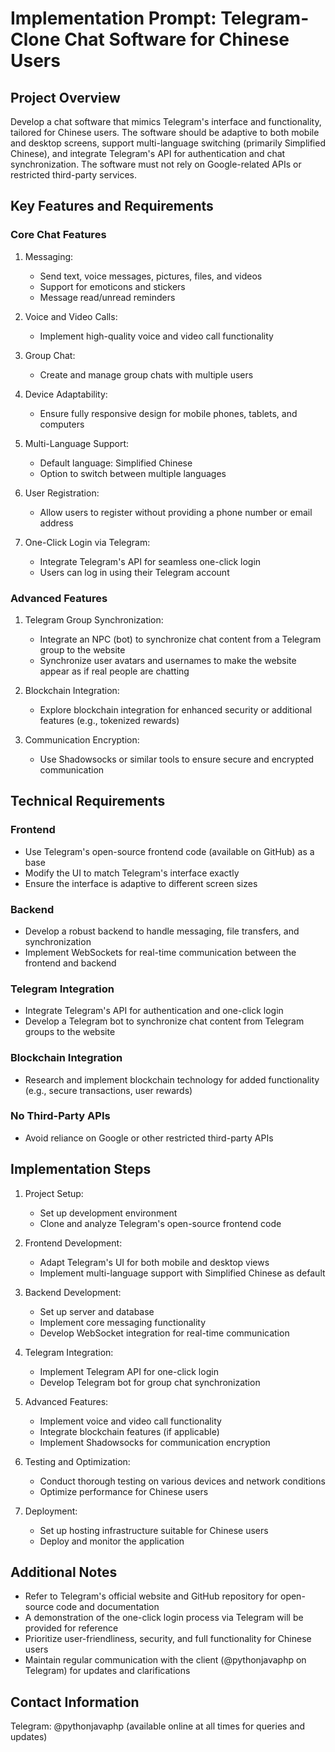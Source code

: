 # Implementation Prompt: Telegram-Clone Chat Software for Chinese Users

## Project Overview
Develop a chat software that mimics Telegram's interface and functionality, tailored for Chinese users. The software should be adaptive to both mobile and desktop screens, support multi-language switching (primarily Simplified Chinese), and integrate Telegram's API for authentication and chat synchronization. The software must not rely on Google-related APIs or restricted third-party services.

## Key Features and Requirements

### Core Chat Features
1. Messaging:
   - Send text, voice messages, pictures, files, and videos
   - Support for emoticons and stickers
   - Message read/unread reminders

2. Voice and Video Calls:
   - Implement high-quality voice and video call functionality

3. Group Chat:
   - Create and manage group chats with multiple users

4. Device Adaptability:
   - Ensure fully responsive design for mobile phones, tablets, and computers

5. Multi-Language Support:
   - Default language: Simplified Chinese
   - Option to switch between multiple languages

6. User Registration:
   - Allow users to register without providing a phone number or email address

7. One-Click Login via Telegram:
   - Integrate Telegram's API for seamless one-click login
   - Users can log in using their Telegram account

### Advanced Features
1. Telegram Group Synchronization:
   - Integrate an NPC (bot) to synchronize chat content from a Telegram group to the website
   - Synchronize user avatars and usernames to make the website appear as if real people are chatting

2. Blockchain Integration:
   - Explore blockchain integration for enhanced security or additional features (e.g., tokenized rewards)

3. Communication Encryption:
   - Use Shadowsocks or similar tools to ensure secure and encrypted communication

## Technical Requirements

### Frontend
- Use Telegram's open-source frontend code (available on GitHub) as a base
- Modify the UI to match Telegram's interface exactly
- Ensure the interface is adaptive to different screen sizes

### Backend
- Develop a robust backend to handle messaging, file transfers, and synchronization
- Implement WebSockets for real-time communication between the frontend and backend

### Telegram Integration
- Integrate Telegram's API for authentication and one-click login
- Develop a Telegram bot to synchronize chat content from Telegram groups to the website

### Blockchain Integration
- Research and implement blockchain technology for added functionality (e.g., secure transactions, user rewards)

### No Third-Party APIs
- Avoid reliance on Google or other restricted third-party APIs

## Implementation Steps

1. Project Setup:
   - Set up development environment
   - Clone and analyze Telegram's open-source frontend code

2. Frontend Development:
   - Adapt Telegram's UI for both mobile and desktop views
   - Implement multi-language support with Simplified Chinese as default

3. Backend Development:
   - Set up server and database
   - Implement core messaging functionality
   - Develop WebSocket integration for real-time communication

4. Telegram Integration:
   - Implement Telegram API for one-click login
   - Develop Telegram bot for group chat synchronization

5. Advanced Features:
   - Implement voice and video call functionality
   - Integrate blockchain features (if applicable)
   - Implement Shadowsocks for communication encryption

6. Testing and Optimization:
   - Conduct thorough testing on various devices and network conditions
   - Optimize performance for Chinese users

7. Deployment:
   - Set up hosting infrastructure suitable for Chinese users
   - Deploy and monitor the application

## Additional Notes
- Refer to Telegram's official website and GitHub repository for open-source code and documentation
- A demonstration of the one-click login process via Telegram will be provided for reference
- Prioritize user-friendliness, security, and full functionality for Chinese users
- Maintain regular communication with the client (@pythonjavaphp on Telegram) for updates and clarifications

## Contact Information
Telegram: @pythonjavaphp (available online at all times for queries and updates)

